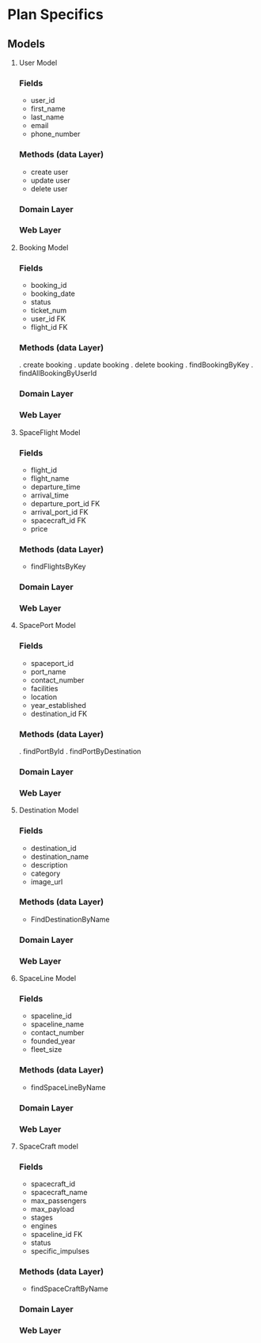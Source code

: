 # Plan Specifics
## Models
1. User Model
    ### Fields
    - user_id
    - first_name
    - last_name
    - email
    - phone_number
    ### Methods (data Layer)
    - create user
    - update user
    - delete user
    ### Domain Layer
    ### Web Layer
2. Booking Model
    ### Fields
    - booking_id
    - booking_date
    - status
    - ticket_num 
    - user_id FK
    - flight_id FK
    ### Methods (data Layer)
    . create booking
    . update booking 
    . delete booking 
    . findBookingByKey
    . findAllBookingByUserId
    ### Domain Layer
    ### Web Layer
3. SpaceFlight Model
    ### Fields
    - flight_id
    - flight_name
    - departure_time
    - arrival_time
    - departure_port_id FK
    - arrival_port_id FK
    - spacecraft_id FK
    - price
    ### Methods (data Layer)
    - findFlightsByKey
    ### Domain Layer
    ### Web Layer
4. SpacePort Model
    ### Fields
    - spaceport_id 
    - port_name
    - contact_number
    - facilities
    - location
    - year_established
    - destination_id FK
    ### Methods (data Layer)
    . findPortById
    . findPortByDestination
    ### Domain Layer
    ### Web Layer
5. Destination Model
    ### Fields
    - destination_id 
    - destination_name
    - description
    - category
    - image_url
    ### Methods (data Layer)
    - FindDestinationByName
    ### Domain Layer
    ### Web Layer
6. SpaceLine Model
    ### Fields
    - spaceline_id
    - spaceline_name
    - contact_number
    - founded_year
    - fleet_size
    ### Methods (data Layer)
    - findSpaceLineByName
    ### Domain Layer
    ### Web Layer
7. SpaceCraft model
    ### Fields
    - spacecraft_id
    - spacecraft_name
    - max_passengers
    - max_payload
    - stages
    - engines
    - spaceline_id FK
    - status
    - specific_impulses
    ### Methods (data Layer)
    - findSpaceCraftByName
    ### Domain Layer
    ### Web Layer